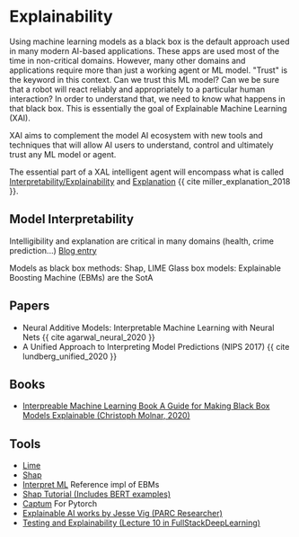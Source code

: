 # Explainability

Using machine learning models as a black box is the default approach used in many modern AI-based applications. These apps
are used most of the time in non-critical domains. However, many other domains and applications require more than just 
a working agent or ML model. "Trust" is the keyword in this context. Can we trust this ML model? Can we be sure that 
a robot will react reliably and appropriately to a particular human interaction? In order to understand
that, we need to know what happens in that black box. This is essentially the goal of Explainable Machine Learning (XAI). 

XAI aims to complement the model AI ecosystem with new tools and techniques that will allow AI users to understand, 
control and ultimately trust any ML model or agent.
 
The essential part of a XAL intelligent agent will encompass what is called [Interpretability/Explainability](vocabulary.md#Interpretability)
and [Explanation](vocabulary.md#Explanation) {{ cite miller_explanation_2018 }}.


## Model Interpretability
Intelligibility and explanation are critical in many domains (health, crime prediction...) [Blog entry](https://medium.com/analytics-vidhya/model-interpretation-with-microsofts-interpret-ml-85aa0ad697ae)

Models as black box methods: Shap, LIME
Glass box models: Explainable Boosting Machine (EBMs) are the SotA

## Papers

* Neural Additive Models: Interpretable Machine Learning with Neural Nets {{ cite agarwal_neural_2020 }}
* A Unified Approach to Interpreting Model Predictions (NIPS 2017) {{ cite lundberg_unified_2020 }}

## Books
* [Interpreable Machine Learning Book A Guide for Making Black Box Models Explainable (Christoph Molnar, 2020)](https://christophm.github.io/interpretable-ml-book/)

## Tools
* [Lime](https://github.com/marcotcr/lime)
* [Shap](https://github.com/slundberg/shap)
* [Interpret ML](https://github.com/interpretml/interpret) Reference impl of EBMs
* [Shap Tutorial (Includes BERT examples)](https://nbviewer.jupyter.org/github/slundberg/shap/blob/master/notebooks/general/Explainable%20AI%20with%20Shapley%20Values.ipynb)
* [Captum](https://captum.ai/) For Pytorch
* [Explainable AI works by Jesse Vig (PARC Researcher)](https://jessevig.com/)
* [Testing and Explainability (Lecture 10 in FullStackDeepLearning)](https://fullstackdeeplearning.com/spring2021/lecture-10/)
